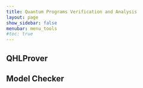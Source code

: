 ```yaml
---
title: Quantum Programs Verification and Analysis
layout: page
show_sidebar: false
menubar: menu_tools
#toc: true
---
```


## QHLProver

## Model Checker